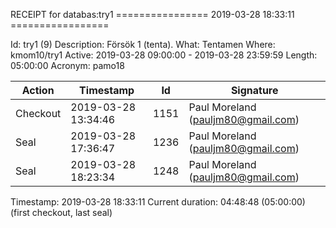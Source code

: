 RECEIPT for databas:try1
================ 2019-03-28 18:33:11 =================

Id:          try1 (9)
Description: Försök 1 (tenta).
What:        Tentamen
Where:       kmom10/try1
Active:      2019-03-28 09:00:00 - 2019-03-28 23:59:59
Length:      05:00:00
Acronym:     pamo18

| Action   | Timestamp           | Id    | Signature |
|----------|---------------------|-------|-----------|
| Checkout | 2019-03-28 13:34:46 |  1151 | Paul Moreland (pauljm80@gmail.com) |
| Seal     | 2019-03-28 17:36:47 |  1236 | Paul Moreland (pauljm80@gmail.com) |
| Seal     | 2019-03-28 18:23:34 |  1248 | Paul Moreland (pauljm80@gmail.com) |

Timestamp:        2019-03-28 18:33:11
Current duration: 04:48:48 (05:00:00) (first checkout, last seal)

